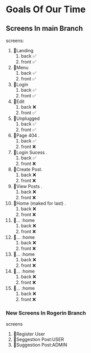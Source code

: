# Goals Of Our Time

## Screens In main Branch

screens:

 1. 💠Landing
    1. back ✅
    2. front ✅
 2. 💠Menu
    1. back ✅
    2. front ✅
 3. 💠Login
    1. back ✅
    2. front ✅
 4. 💠Edit
    1. back ❌
    2. front ✅
 5. 💠Unplugged
    1. back ✅
    2. front ✅
 6. 💠Page 404 .
    1. back ✅
    2. front ❌
 7. 💠Login Sucess .
    1. back ✅
    2. front ❌
 8. 💠Create Post.
    1. back ❌
    2. front ❌
 9. 💠View Posts .
    1. back ❌
    2. front ❌
10. 💠Home (maked for last) .
    1. back ❌
    2. front ❌
11. 💠... :home  
     1. back ❌
     2. front ❌
12. 💠... :home  
    1. back ❌
    2. front ❌
13. 💠... :home  
    1. back ❌
    2. front ❌
14. 💠... :home  
    1. back ❌
    2. front ❌
15. 💠... :home  
    1. back ❌
    2. front ❌

### **New Screens In Rogerin Branch**

screens

1. 💠Register User
2. 💠Seggestion Post:USER
3. 💠Suggestion Post:ADMIN

<!-- ### **Changes With New Branch**

changes
 -->
